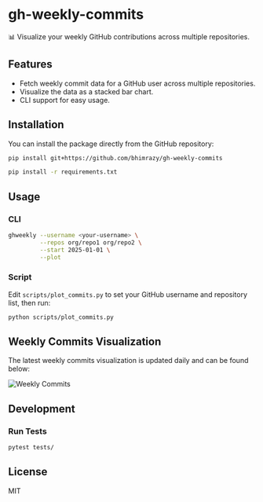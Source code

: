 # gh-weekly-commits

📊 Visualize your weekly GitHub contributions across multiple repositories.

## Features
- Fetch weekly commit data for a GitHub user across multiple repositories.
- Visualize the data as a stacked bar chart.
- CLI support for easy usage.

## Installation

You can install the package directly from the GitHub repository:

```bash
pip install git+https://github.com/bhimrazy/gh-weekly-commits
```

```bash
pip install -r requirements.txt
```

## Usage

### CLI

```bash
ghweekly --username <your-username> \
         --repos org/repo1 org/repo2 \
         --start 2025-01-01 \
         --plot
```

### Script

Edit `scripts/plot_commits.py` to set your GitHub username and repository list, then run:

```bash
python scripts/plot_commits.py
```

## Weekly Commits Visualization

The latest weekly commits visualization is updated daily and can be found below:

![Weekly Commits](./weekly_commits.png)

## Development

### Run Tests

```bash
pytest tests/
```

## License

MIT
